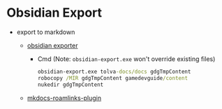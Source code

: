 # Obsidian Export

- export to markdown
  - [obsidian exporter](https://github.com/zoni/obsidian-export)
    - Cmd (Note: `obsidian-export.exe` won't override existing files)

      ```cmd
      obsidian-export.exe tolva-docs/docs gdgTmpContent
      robocopy /MIR gdgTmpContent gamedevguide/content
      nukedir gdgTmpContent
      ```

  - [mkdocs-roamlinks-plugin](https://github.com/Jackiexiao/mkdocs-roamlinks-plugin)
